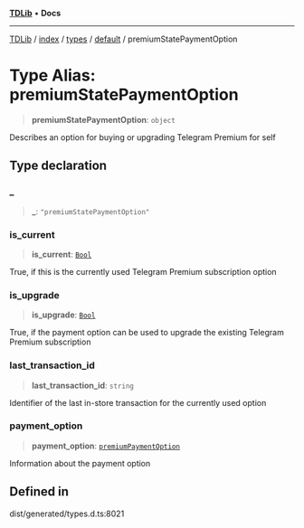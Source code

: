 [**TDLib**](../../../../../../README.md) • **Docs**

***

[TDLib](../../../../../../modules.md) / [index](../../../../../README.md) / [types](../../../README.md) / [default](../README.md) / premiumStatePaymentOption

# Type Alias: premiumStatePaymentOption

> **premiumStatePaymentOption**: `object`

Describes an option for buying or upgrading Telegram Premium for self

## Type declaration

### \_

> **\_**: `"premiumStatePaymentOption"`

### is\_current

> **is\_current**: [`Bool`](Bool.md)

True, if this is the currently used Telegram Premium subscription option

### is\_upgrade

> **is\_upgrade**: [`Bool`](Bool.md)

True, if the payment option can be used to upgrade the existing Telegram Premium subscription

### last\_transaction\_id

> **last\_transaction\_id**: `string`

Identifier of the last in-store transaction for the currently used option

### payment\_option

> **payment\_option**: [`premiumPaymentOption`](premiumPaymentOption-1.md)

Information about the payment option

## Defined in

dist/generated/types.d.ts:8021
